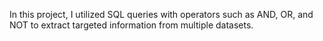In this project, I utilized SQL queries with operators such as AND, OR, and NOT to extract targeted information from multiple datasets.

